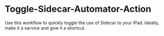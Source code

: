 # Toggle-Sidecar-Automator-Action
Use this workflow to quickly toggle the use of Sidecar to your iPad. Ideally, make it a service and give it a shortcut.
